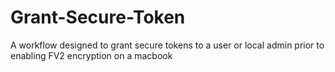 # Grant-Secure-Token
A workflow designed to grant secure tokens to a user or local admin prior to enabling FV2 encryption on a macbook
